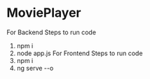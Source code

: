 # MoviePlayer
For Backend Steps to run code 
1. npm i
2. node app.js
For Frontend Steps to run code
1. npm i
2. ng serve --o 
